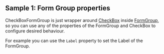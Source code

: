 ## Sample 1: Form Group properties

CheckBoxFormGroup is just wrapper around [CheckBox](~/controls/bootstrap4/CheckBox) inside [FormGroup](~/controls/bootstrap4/FormGroup), so you can use any of the properties of the FormGroup and CheckBox to configure desired behaviour.

For example you can use the `Label` property to set the Label of the FormGroup.
